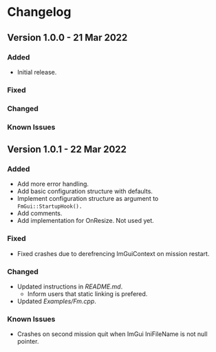 # Changelog

<!-- https://keepachangelog.com -->

## Version 1.0.0 - 21 Mar 2022

### Added
- Initial release.

### Fixed

### Changed

### Known Issues

## Version 1.0.1 - 22 Mar 2022

### Added
- Add more error handling.
- Add basic configuration structure with defaults.
- Implement configuration structure as argument to `FmGui::StartupHook().`
- Add comments.
- Add implementation for OnResize. Not used yet.

### Fixed
- Fixed crashes due to derefrencing ImGuiContext on mission restart.

### Changed
- Updated instructions in *README.md*.
  - Inform users that static linking is prefered.
- Updated *Examples/Fm.cpp*.

### Known Issues
- Crashes on second mission quit when ImGui IniFileName is not null pointer.
